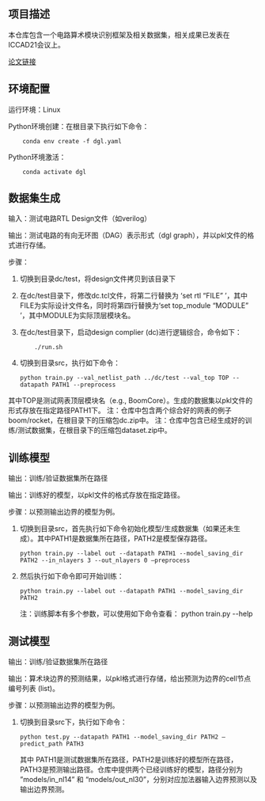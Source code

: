 ## 项目描述
本仓库包含一个电路算术模块识别框架及相关数据集，相关成果已发表在ICCAD21会议上。

[论文链接](https://ieeexplore.ieee.org/stamp/stamp.jsp?arnumber=9643581&casa_token=a1E7fmIbxtMAAAAA:Fln4hDURRPuHosM8tOYM7_SzGbzepm7IneoCh3k9dN3k0cDNgl7KABe9RmSRhY-UJ2YzuEhuYw&tag=1)

## 环境配置
运行环境：Linux

Python环境创建：在根目录下执行如下命令：

		conda env create -f dgl.yaml
Python环境激活：

		conda activate dgl

## 数据集生成
输入：测试电路RTL Design文件（如verilog）

输出：测试电路的有向无环图（DAG）表示形式（dgl graph），并以pkl文件的格式进行存储。

步骤：
1.	切换到目录dc/test，将design文件拷贝到该目录下
2.	在dc/test目录下，修改dc.tcl文件，将第二行替换为 ‘set rtl “FILE” ’，其中FILE为实际设计文件名，同时将第四行替换为‘set top_module “MODULE” ’，其中MODULE为实际顶层模块名。
3.	在dc/test目录下，启动design complier (dc)进行逻辑综合，命令如下：

			./run.sh
4.	切换到目录src，执行如下命令：

		python train.py --val_netlist_path ../dc/test --val_top TOP --datapath PATH1 --preprocess 
其中TOP是测试网表顶层模块名（e.g., BoomCore）。生成的数据集以pkl文件的形式存放在指定路径PATH1下。
	注：仓库中包含两个综合好的网表的例子boom/rocket，在根目录下的压缩包dc.zip中。
	注：仓库中包含已经生成好的训练/测试数据集，在根目录下的压缩包dataset.zip中。
## 训练模型
输出：训练/验证数据集所在路径

输出：训练好的模型，以pkl文件的格式存放在指定路径。

步骤：以预测输出边界的模型为例。
1.	切换到目录src，首先执行如下命令初始化模型/生成数据集（如果还未生成）。其中PATH1是数据集所在路径，PATH2是模型保存路径。

		python train.py --label out --datapath PATH1 --model_saving_dir PATH2 --in_nlayers 3 --out_nlayers 0 –preprocess
2.	然后执行如下命令即可开始训练：

		python train.py --label out --datapath PATH1 --model_saving_dir PATH2
	注：训练脚本有多个参数，可以使用如下命令查看：
		python train.py --help
	
## 测试模型
输出：训练/验证数据集所在路径

输出：算术块边界的预测结果，以pkl格式进行存储，给出预测为边界的cell节点编号列表 (list)。

步骤：以预测输出边界的模型为例。
1.	切换到目录src下，执行如下命令：

		python test.py --datapath PATH1 --model_saving_dir PATH2 –predict_path PATH3
	其中 PATH1是测试数据集所在路径，PATH2是训练好的模型所在路径，PATH3是预测输出路径。仓库中提供两个已经训练好的模型，路径分别为 ”models/in_nl14” 和 “models/out_nl30”，分别对应加法器输入边界预测以及输出边界预测。

